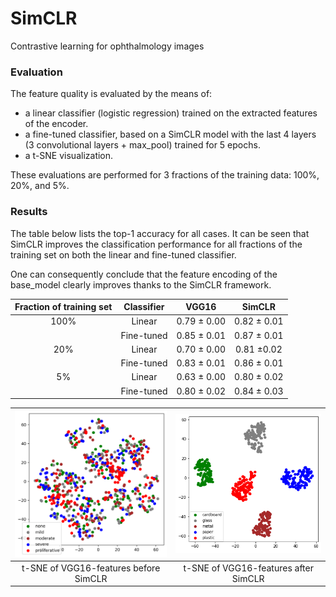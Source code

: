 # SimCLR
Contrastive learning for ophthalmology images

### Evaluation

The feature quality is evaluated by the means of:

- a linear classifier (logistic regression) trained on the extracted features of the encoder.
- a fine-tuned classifier, based on a SimCLR model with the last 4 layers (3 convolutional layers + max_pool) trained for 5 epochs.
- a t-SNE visualization.

These evaluations are performed for 3 fractions of the training data: 100%, 20%, and 5%.

### Results

The table below lists the top-1 accuracy for all cases. It can be seen that SimCLR improves the classification performance for all fractions of the training set on both the linear and fine-tuned classifier.

One can consequently conclude that the feature encoding of the base_model clearly improves thanks to the SimCLR framework.

<p align="center">

| Fraction of training set | Classifier |    VGG16    |   SimCLR    |
| :----------------------: | :--------: | :---------: | :---------: |
|           100%           |   Linear   | 0.79 ± 0.00 | 0.82 ± 0.01 |
|                          | Fine-tuned | 0.85 ± 0.01 | 0.87 ± 0.01 |
|           20%            |   Linear   | 0.70 ± 0.00 | 0.81 ±0.02  |
|                          | Fine-tuned | 0.83 ± 0.01 | 0.86 ± 0.01 |
|            5%            |   Linear   | 0.63 ± 0.00 | 0.80 ± 0.02 |
|                          | Fine-tuned | 0.80 ± 0.02 | 0.84 ± 0.03 |

| <img src=/img/t-SNE_VGG16.png alt="alt text" width="250"/> | <img src=/img/t-SNE_SimCLR.png alt="alt text" width="250"/> |
| :--------------------------------------------------------: | :---------------------------------------------------------: |
|     t-SNE of VGG16-features before SimCLR       |      t-SNE of VGG16-features after SimCLR        |
